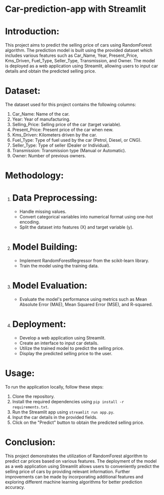 # Car-prediction-app with Streamlit


# Introduction:

This project aims to predict the selling price of cars using RandomForest algorithm. The prediction model is built using the provided dataset which includes various features such as Car_Name, Year, Present_Price, Kms_Driven, Fuel_Type, Seller_Type, Transmission, and Owner. The model is deployed as a web application using Streamlit, allowing users to input car details and obtain the predicted selling price.

# Dataset:

The dataset used for this project contains the following columns:

1. Car_Name: Name of the car.
2. Year: Year of manufacturing.
3. Selling_Price: Selling price of the car (target variable).
4. Present_Price: Present price of the car when new.
5. Kms_Driven: Kilometers driven by the car.
6. Fuel_Type: Type of fuel used by the car (Petrol, Diesel, or CNG).
7. Seller_Type: Type of seller (Dealer or Individual).
8. Transmission: Transmission type (Manual or Automatic).
9. Owner: Number of previous owners.


# Methodology:

1. # Data Preprocessing:
   - Handle missing values.
   - Convert categorical variables into numerical format using one-hot encoding.
   - Split the dataset into features (X) and target variable (y).

2. # Model Building:
   - Implement RandomForestRegressor from the scikit-learn library.
   - Train the model using the training data.

3. # Model Evaluation:
   - Evaluate the model's performance using metrics such as Mean Absolute Error (MAE), Mean Squared Error (MSE), and R-squared.

4. # Deployment:
   - Develop a web application using Streamlit.
   - Create an interface to input car details.
   - Utilize the trained model to predict the selling price.
   - Display the predicted selling price to the user.



# Usage:

To run the application locally, follow these steps:

1. Clone the repository.
2. Install the required dependencies using `pip install -r requirements.txt`.
3. Run the Streamlit app using `streamlit run app.py`.
4. Input the car details in the provided fields.
5. Click on the "Predict" button to obtain the predicted selling price.



# Conclusion:

This project demonstrates the utilization of RandomForest algorithm to predict car prices based on various features. The deployment of the model as a web application using Streamlit allows users to conveniently predict the selling price of cars by providing relevant information. Further improvements can be made by incorporating additional features and exploring different machine learning algorithms for better prediction accuracy.

